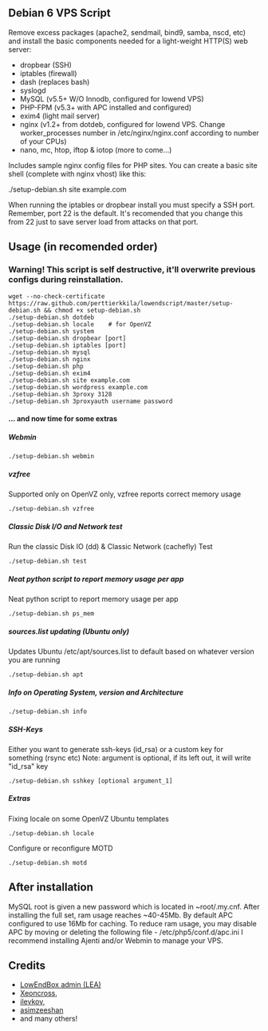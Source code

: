 ## Debian 6 VPS Script

Remove excess packages (apache2, sendmail, bind9, samba, nscd, etc) and install the basic components needed for a light-weight HTTP(S) web server:

 - dropbear (SSH)
 - iptables (firewall)
 - dash (replaces bash)
 - syslogd
 - MySQL (v5.5+ W/O Innodb, configured for lowend VPS)
 - PHP-FPM (v5.3+ with APC installed and configured)
 - exim4 (light mail server)
 - nginx (v1.2+ from dotdeb, configured for lowend VPS. Change worker_processes number in /etc/nginx/nginx.conf according to number of your CPUs)
 - nano, mc, htop, iftop & iotop (more to come...)

Includes sample nginx config files for PHP sites. You can create a basic site shell (complete with nginx vhost) like this:

./setup-debian.sh site example.com

When running the iptables or dropbear install you must specify a SSH port. Remember, port 22 is the default. It's recomended that you change this from 22 just to save server load from attacks on that port.

## Usage (in recomended order)

### Warning! This script is self destructive, it'll overwrite previous configs during reinstallation.

	wget --no-check-certificate https://raw.github.com/perttierkkila/lowendscript/master/setup-debian.sh && chmod +x setup-debian.sh
	./setup-debian.sh dotdeb
	./setup-debian.sh locale 	# for OpenVZ
	./setup-debian.sh system
	./setup-debian.sh dropbear [port]
	./setup-debian.sh iptables [port]
	./setup-debian.sh mysql
	./setup-debian.sh nginx
	./setup-debian.sh php
	./setup-debian.sh exim4
	./setup-debian.sh site example.com
	./setup-debian.sh wordpress example.com
	./setup-debian.sh 3proxy 3128
	./setup-debian.sh 3proxyauth username password

#### ... and now time for some extras

##### Webmin

	./setup-debian.sh webmin

##### vzfree

Supported only on OpenVZ only, vzfree reports correct memory usage

	./setup-debian.sh vzfree

##### Classic Disk I/O and Network test

Run the classic Disk IO (dd) & Classic Network (cachefly) Test

	./setup-debian.sh test

##### Neat python script to report memory usage per app

Neat python script to report memory usage per app

	./setup-debian.sh ps_mem

##### sources.list updating (Ubuntu only)

Updates Ubuntu /etc/apt/sources.list to default based on whatever version you are running

	./setup-debian.sh apt

##### Info on Operating System, version and Architecture

	./setup-debian.sh info

##### SSH-Keys

Either you want to generate ssh-keys (id_rsa) or a custom key for something (rsync etc)
Note: argument is optional, if its left out, it will write "id_rsa" key

	./setup-debian.sh sshkey [optional argument_1]
    
##### Extras

Fixing locale on some OpenVZ Ubuntu templates

	./setup-debian.sh locale

Configure or reconfigure MOTD

	./setup-debian.sh motd

## After installation

MySQL root is given a new password which is located in ~root/.my.cnf.
After installing the full set, ram usage reaches ~40-45Mb.
By default APC configured to use 16Mb for caching.
To reduce ram usage, you may disable APC by moving or deleting the following file - /etc/php5/conf.d/apc.ini
I recommend installing Ajenti and/or Webmin to manage your VPS.

## Credits

- [LowEndBox admin (LEA)](https://github.com/lowendbox/lowendscript)
- [Xeoncross](https://github.com/Xeoncross/lowendscript),
- [ilevkov](https://github.com/ilevkov/lowendscript),
- [asimzeeshan](https://github.com/asimzeeshan)
- and many others!

